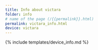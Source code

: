 ```yaml
---
title: Info about victara
folder: info
# name of the page (/{{permalink}}.html)
permalink: victara_info.html
device: victara
---
```

{% include templates/device_info.md %}
